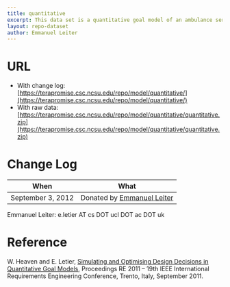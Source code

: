 ```yaml
---
title: quantitative
excerpt: This data set is a quantitative goal model of an ambulance service system.
layout: repo-dataset
author: Emmanuel Leiter
---
```



# URL

  * With change log: [https://terapromise.csc.ncsu.edu/repo/model/quantitative/](https://terapromise.csc.ncsu.edu/repo/model/quantitative/)
  * With raw data: [https://terapromise.csc.ncsu.edu/repo/model/quantitative/quantitative.zip](https://terapromise.csc.ncsu.edu/repo/model/quantitative/quantitative.zip)

# Change Log

When | What
---- | ----
September 3, 2012 | Donated by [Emmanuel Leiter](/repo/people/data-donors/promise3.html)

Emmanuel Leiter: e.letier AT cs DOT ucl DOT ac DOT uk

# Reference

W. Heaven and E. Letier, [Simulating and Optimising Design Decisions in Quantitative Goal Models](http://www0.cs.ucl.ac.uk/staff/e.letier/publications/goalSim-RE2011.pdf), Proceedings RE 2011 – 19th IEEE International Requirements Engineering Conference, Trento, Italy, September 2011.
